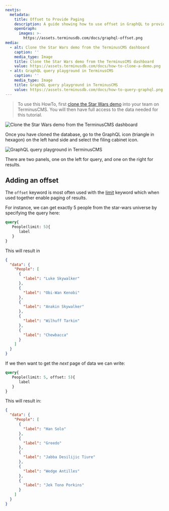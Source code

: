 ```yaml
---
nextjs:
  metadata:
    title: Offset to Provide Paging
    description: A guide showing how to use offset in GraphQL to provide pagination
    openGraph:
      images: >-
        https://assets.terminusdb.com/docs/graphql-offset.png
media:
  - alt: Clone the Star Wars demo from the TerminusCMS dashboard
    caption: ''
    media_type: Image
    title: Clone the Star Wars demo from the TerminusCMS dashboard
    value: https://assets.terminusdb.com/docs/how-to-clone-a-demo.png
  - alt: GraphQL query playground in TerminusCMS
    caption: ''
    media_type: Image
    title: GraphQL query playground in TerminusCMS
    value: https://assets.terminusdb.com/docs/how-to-query-graphql.png
---
```


> To use this HowTo, first [clone the Star Wars demo](/docs/clone-a-demo-terminuscms-project/) into your team on TerminusCMS. You will then have full access to the data needed for this tutorial.

![Clone the Star Wars demo from the TerminusCMS dashboard](https://assets.terminusdb.com/docs/how-to-clone-a-demo.png)

Once you have cloned the database, go to the GraphQL icon (triangle in hexagon) on the left hand side and select the filing cabinet icon.

![GraphQL query playground in TerminusCMS](https://assets.terminusdb.com/docs/how-to-query-graphql.png)

There are two panels, one on the left for query, and one on the right for results.

## Adding an offset

The `offset` keyword is most often used with the [limit](/docs/limit-results-in-graphql/) keyword which when used together enable paging of results.

For instance, we can get exactly 5 people from the star-wars universe by specifying the query here:

```graphql
query{
   People(limit: 5){
      label
   }
}
```

This will result in

```json
{
  "data": {
    "People": [
      {
        "label": "Luke Skywalker"
      },
      {
        "label": "Obi-Wan Kenobi"
      },
      {
        "label": "Anakin Skywalker"
      },
      {
        "label": "Wilhuff Tarkin"
      },
      {
        "label": "Chewbacca"
      }
    ]
  }
}
```

If we then want to get the _next_ page of data we can write:

```graphql
query{
   People(limit: 5, offset: 5){
      label
   }
}
```

This will result in:

```json
{
  "data": {
    "People": [
      {
        "label": "Han Solo"
      },
      {
        "label": "Greedo"
      },
      {
        "label": "Jabba Desilijic Tiure"
      },
      {
        "label": "Wedge Antilles"
      },
      {
        "label": "Jek Tono Porkins"
      }
    ]
  }
}
```
